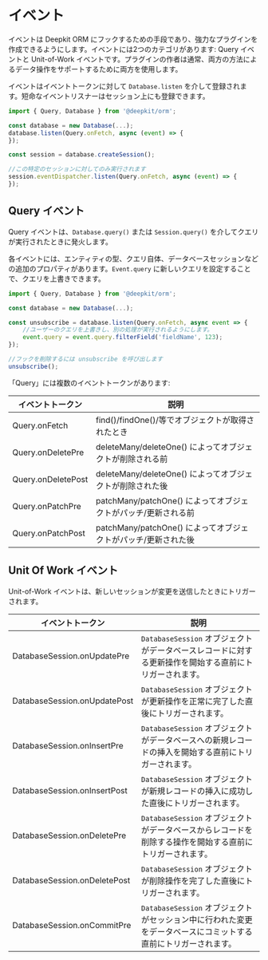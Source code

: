 # イベント

イベントは Deepkit ORM にフックするための手段であり、強力なプラグインを作成できるようにします。イベントには2つのカテゴリがあります: Query イベントと Unit-of-Work イベントです。プラグインの作者は通常、両方の方法によるデータ操作をサポートするために両方を使用します。

イベントはイベントトークンに対して `Database.listen` を介して登録されます。短命なイベントリスナーはセッション上にも登録できます。

```typescript
import { Query, Database } from '@deepkit/orm';

const database = new Database(...);
database.listen(Query.onFetch, async (event) => {
});

const session = database.createSession();

//この特定のセッションに対してのみ実行されます
session.eventDispatcher.listen(Query.onFetch, async (event) => {
});
```

## Query イベント

Query イベントは、`Database.query()` または `Session.query()` を介してクエリが実行されたときに発火します。

各イベントには、エンティティの型、クエリ自体、データベースセッションなどの追加のプロパティがあります。`Event.query` に新しいクエリを設定することで、クエリを上書きできます。

```typescript
import { Query, Database } from '@deepkit/orm';

const database = new Database(...);

const unsubscribe = database.listen(Query.onFetch, async event => {
    //ユーザーのクエリを上書きし、別の処理が実行されるようにします。
    event.query = event.query.filterField('fieldName', 123);
});

//フックを削除するには unsubscribe を呼び出します
unsubscribe();
```

「Query」には複数のイベントトークンがあります:

| イベントトークン       | 説明                                                       |
|--------------------|-------------------------------------------------------------|
| Query.onFetch      | find()/findOne()/等でオブジェクトが取得されたとき            |
| Query.onDeletePre  | deleteMany/deleteOne() によってオブジェクトが削除される前    |
| Query.onDeletePost | deleteMany/deleteOne() によってオブジェクトが削除された後    |
| Query.onPatchPre   | patchMany/patchOne() によってオブジェクトがパッチ/更新される前 |
| Query.onPatchPost  | patchMany/patchOne() によってオブジェクトがパッチ/更新された後 |

## Unit Of Work イベント

Unit-of-Work イベントは、新しいセッションが変更を送信したときにトリガーされます。

| イベントトークン                 | 説明                                                                                                         |
|----------------------------------|--------------------------------------------------------------------------------------------------------------|
| DatabaseSession.onUpdatePre      | `DatabaseSession` オブジェクトがデータベースレコードに対する更新操作を開始する直前にトリガーされます。         |
| DatabaseSession.onUpdatePost     | `DatabaseSession` オブジェクトが更新操作を正常に完了した直後にトリガーされます。                             |
| DatabaseSession.onInsertPre      | `DatabaseSession` オブジェクトがデータベースへの新規レコードの挿入を開始する直前にトリガーされます。         |
| DatabaseSession.onInsertPost     | `DatabaseSession` オブジェクトが新規レコードの挿入に成功した直後にトリガーされます。                         |
| DatabaseSession.onDeletePre      | `DatabaseSession` オブジェクトがデータベースからレコードを削除する操作を開始する直前にトリガーされます。     |
| DatabaseSession.onDeletePost     | `DatabaseSession` オブジェクトが削除操作を完了した直後にトリガーされます。                                   |
| DatabaseSession.onCommitPre      | `DatabaseSession` オブジェクトがセッション中に行われた変更をデータベースにコミットする直前にトリガーされます。 |